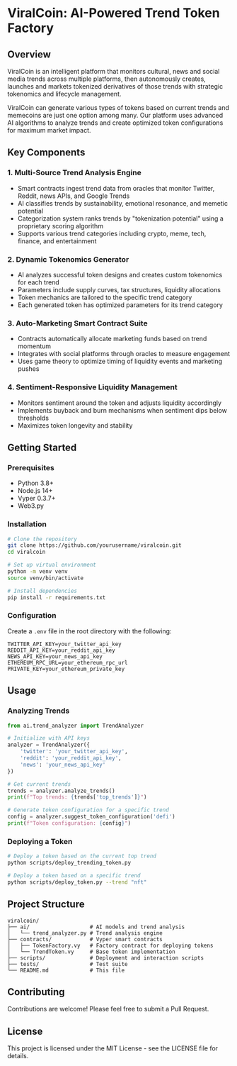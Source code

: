 # ViralCoin: AI-Powered Trend Token Factory

## Overview
ViralCoin is an intelligent platform that monitors cultural, news and social media trends across multiple platforms, then autonomously creates, launches and markets tokenized derivatives of those trends with strategic tokenomics and lifecycle management.

ViralCoin can generate various types of tokens based on current trends and memecoins are just one option among many. Our platform uses advanced AI algorithms to analyze trends and create optimized token configurations for maximum market impact.

## Key Components

### 1. Multi-Source Trend Analysis Engine
- Smart contracts ingest trend data from oracles that monitor Twitter, Reddit, news APIs, and Google Trends
- AI classifies trends by sustainability, emotional resonance, and memetic potential
- Categorization system ranks trends by "tokenization potential" using a proprietary scoring algorithm
- Supports various trend categories including crypto, meme, tech, finance, and entertainment

### 2. Dynamic Tokenomics Generator
- AI analyzes successful token designs and creates custom tokenomics for each trend
- Parameters include supply curves, tax structures, liquidity allocations
- Token mechanics are tailored to the specific trend category
- Each generated token has optimized parameters for its trend category

### 3. Auto-Marketing Smart Contract Suite
- Contracts automatically allocate marketing funds based on trend momentum
- Integrates with social platforms through oracles to measure engagement
- Uses game theory to optimize timing of liquidity events and marketing pushes

### 4. Sentiment-Responsive Liquidity Management
- Monitors sentiment around the token and adjusts liquidity accordingly
- Implements buyback and burn mechanisms when sentiment dips below thresholds
- Maximizes token longevity and stability

## Getting Started

### Prerequisites
- Python 3.8+
- Node.js 14+
- Vyper 0.3.7+
- Web3.py

### Installation
```bash
# Clone the repository
git clone https://github.com/yourusername/viralcoin.git
cd viralcoin

# Set up virtual environment
python -m venv venv
source venv/bin/activate

# Install dependencies
pip install -r requirements.txt
```

### Configuration
Create a `.env` file in the root directory with the following:

```
TWITTER_API_KEY=your_twitter_api_key
REDDIT_API_KEY=your_reddit_api_key
NEWS_API_KEY=your_news_api_key
ETHEREUM_RPC_URL=your_ethereum_rpc_url
PRIVATE_KEY=your_ethereum_private_key
```

## Usage

### Analyzing Trends
```python
from ai.trend_analyzer import TrendAnalyzer

# Initialize with API keys
analyzer = TrendAnalyzer({
    'twitter': 'your_twitter_api_key',
    'reddit': 'your_reddit_api_key',
    'news': 'your_news_api_key'
})

# Get current trends
trends = analyzer.analyze_trends()
print(f"Top trends: {trends['top_trends']}")

# Generate token configuration for a specific trend
config = analyzer.suggest_token_configuration('defi')
print(f"Token configuration: {config}")
```

### Deploying a Token
```bash
# Deploy a token based on the current top trend
python scripts/deploy_trending_token.py

# Deploy a token based on a specific trend
python scripts/deploy_token.py --trend "nft"
```

## Project Structure
```
viralcoin/
├── ai/                   # AI models and trend analysis
│   └── trend_analyzer.py # Trend analysis engine
├── contracts/            # Vyper smart contracts
│   ├── TokenFactory.vy   # Factory contract for deploying tokens
│   └── TrendToken.vy     # Base token implementation
├── scripts/              # Deployment and interaction scripts
├── tests/                # Test suite
└── README.md             # This file
```

## Contributing
Contributions are welcome! Please feel free to submit a Pull Request.

## License
This project is licensed under the MIT License - see the LICENSE file for details.

